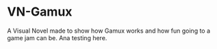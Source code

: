 # VN-Gamux
A Visual Novel made to show how Gamux works and how fun going to a game jam can be.
 Ana testing here.